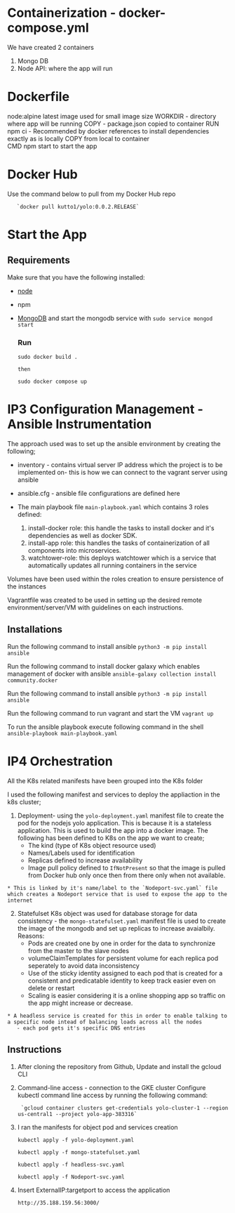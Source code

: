 # Containerization - docker-compose.yml
  We have created 2 containers 
  1. Mongo DB 
  2. Node API: where the app will run

# Dockerfile
  node:alpine latest image used for small image size
  WORKDIR - directory where app will be running
  COPY - package.json copied to container
  RUN npm ci - Recommended by docker references to install dependencies exactly as is locally
  COPY from local to container\
  CMD npm start to start the app

  # Docker Hub 
   Use the command below to pull from my Docker Hub repo
     
       `docker pull kutto1/yolo:0.0.2.RELEASE`

  # Start the App

   ## Requirements
Make sure that you have the following installed:
- [node](https://www.digitalocean.com/community/tutorials/how-to-install-node-js-on-ubuntu-18-04) 
- npm 
- [MongoDB](https://docs.mongodb.com/manual/tutorial/install-mongodb-on-ubuntu/) and start the mongodb service with `sudo service mongod start`


     ### Run
     `sudo docker build .`

      then
    
     `sudo docker compose up`

# IP3 Configuration Management - Ansible Instrumentation

The approach used was to set up the ansible environment by creating the following; 

* inventory - contains virtual server IP address which the project is to be implemented on- this is how we can connect to the vagrant server using ansible
* ansible.cfg - ansible file configurations are defined here 
* The main playbook file `main-playbook.yaml` which contains 3 roles defined:

    1. install-docker role: this handle the tasks to install docker and it's dependencies as well as docker SDK.
    2. install-app role: this handles the tasks of containerization of all components into microservices.
    3. watchtower-role: this deploys watchtower which is a service that automatically updates all running containers in the service

 Volumes have been used within the roles creation to ensure persistence of the instances

 Vagrantfile was created to be used in setting up the desired remote environment/server/VM with guidelines on each instructions.


   ## Installations

  Run the following command to install ansible
  `python3 -m pip install ansible`

  Run the following command to install docker galaxy which enables management of docker with ansible
  `ansible-galaxy collection install community.docker`

  Run the following command to install ansible
  `python3 -m pip install ansible`

  Run the following command to run vagrant and start the VM
  `vagrant up`

  To run the ansible playbook execute following command in the shell 
  `ansible-playbook main-playbook.yaml`



# IP4 Orchestration

All the K8s related manifests have been grouped into the K8s folder

I used the following manifest and services to deploy the appliaction in the k8s cluster;
  1. Deployment- using the `yolo-deployment.yaml` manifest file to create the pod for the nodejs yolo application. 
     This is because it is a stateless application.
     This is used to build the app into a docker image. The following has been defined to K8s on the app we want to create;
      - The kind (type of K8s object resource used)
      - Names/Labels used for identification
      - Replicas defined to increase availability 
      - Image pull policy defined to `IfNotPresent` so that the image is pulled from Docker hub only once then from there only when not available.

    * This is linked by it's name/label to the `Nodeport-svc.yaml` file which creates a Nodeport service that is used to expose the app to the internet 
      

  2. Statefulset K8s object was used for database storage for data consistency - the `mongo-statefulset.yaml` manifest file is used to create the image of the mongodb and set up replicas to increase avaialbily.
  Reasons: 
      - Pods are created one by one in order for the data to synchronize from the master to the slave nodes
      - volumeClaimTemplates for persistent volume for each replica pod seperately to avoid data inconsistency
      - Use of the sticky identity assigned to each pod that is created for a consistent and predicatable identity to keep track easier
        even on delete or restart
      - Scaling is easier considering it is a online shopping app so traffic on the app might increase or decrease.

    * A headless service is created for this in order to enable talking to a specific node intead of balancing loads across all the nodes
       - each pod gets it's specific DNS entries



   ## Instructions
  1. After cloning the repository from Github, Update and install the gcloud CLI
  2. Command-line access - connection to the GKE cluster
      Configure kubectl command line access by running the following command:

          `gcloud container clusters get-credentials yolo-cluster-1 --region us-central1 --project yolo-app-383316`
          
  3. I ran the manifests for object pod and services creation

        `kubectl apply -f yolo-deployment.yaml`

        `kubectl apply -f mongo-statefulset.yaml`

        `kubectl apply -f headless-svc.yaml`

        `kubectl apply -f Nodeport-svc.yaml`

   4. Insert ExternalIP:targetport to access the application

         `http://35.188.159.56:3000/`

         




